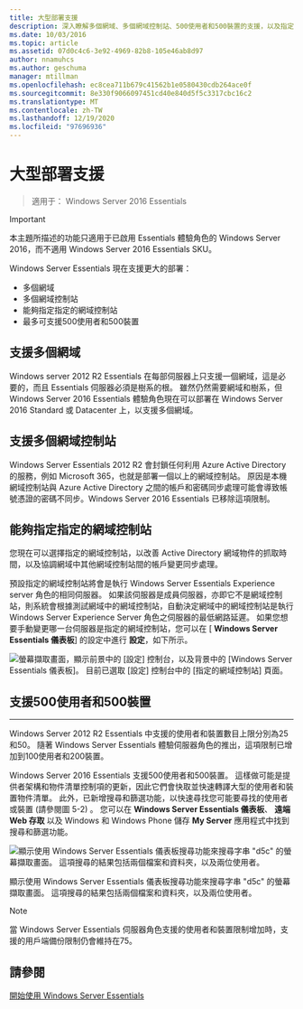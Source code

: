 ```yaml
---
title: 大型部署支援
description: 深入瞭解多個網域、多個網域控制站、500使用者和500裝置的支援，以及指定指定網域控制站的能力。
ms.date: 10/03/2016
ms.topic: article
ms.assetid: 07d0c4c6-3e92-4969-82b8-105e46ab8d97
author: nnamuhcs
ms.author: geschuma
manager: mtillman
ms.openlocfilehash: ec8cea711b679c41562b1e0580430cdb264ace0f
ms.sourcegitcommit: 8e330f9066097451cd40e840d5f5c3317cbc16c2
ms.translationtype: MT
ms.contentlocale: zh-TW
ms.lasthandoff: 12/19/2020
ms.locfileid: "97696936"
---
```

# <a name="support-for-larger-deployments"></a>大型部署支援

>適用于： Windows Server 2016 Essentials

> [!IMPORTANT]
> 本主題所描述的功能只適用于已啟用 Essentials 體驗角色的 Windows Server 2016，而不適用 Windows Server 2016 Essentials SKU。


Windows Server Essentials 現在支援更大的部署：

- 多個網域
- 多個網域控制站
- 能夠指定指定的網域控制站
- 最多可支援500使用者和500裝置

## <a name="support-for-multiple-domains"></a>支援多個網域

Windows server 2012 R2 Essentials 在每部伺服器上只支援一個網域，這是必要的，而且 Essentials 伺服器必須是樹系的根。 雖然仍然需要網域和樹系，但 Windows Server 2016 Essentials 體驗角色現在可以部署在 Windows Server 2016 Standard 或 Datacenter 上，以支援多個網域。

## <a name="support-for-multiple-domain-controllers"></a>支援多個網域控制站

 Windows Server Essentials 2012 R2 會封鎖任何利用 Azure Active Directory 的服務，例如 Microsoft 365，也就是部署一個以上的網域控制站。 原因是本機網域控制站與 Azure Active Directory 之間的帳戶和密碼同步處理可能會導致帳號憑證的密碼不同步。Windows Server 2016 Essentials 已移除這項限制。

## <a name="ability-to-specify-a-designated-domain-controller"></a>能夠指定指定的網域控制站

您現在可以選擇指定的網域控制站，以改善 Active Directory 網域物件的抓取時間，以及協調網域中其他網域控制站間的帳戶變更同步處理。

預設指定的網域控制站將會是執行 Windows Server Essentials Experience server 角色的相同伺服器。 如果該伺服器是成員伺服器，亦即它不是網域控制站，則系統會根據測試網域中的網域控制站，自動決定網域中的網域控制站是執行 Windows Server Experience Server 角色之伺服器的最低網路延遲。 如果您想要手動變更哪一台伺服器是指定的網域控制站，您可以在 [ **Windows Server Essentials 儀表板**] 的設定中進行 **設定**，如下所示。

![螢幕擷取畫面，顯示前景中的 [設定] 控制台，以及背景中的 [Windows Server Essentials 儀表板]。 目前已選取 [設定] 控制台中的 [指定的網域控制站] 頁面。](media/larger-deployments-1.PNG)

## <a name="support-for-500-users-and-500-devices"></a>支援500使用者和500裝置
-------------------------------------

Windows Server 2012 R2 Essentials 中支援的使用者和裝置數目上限分別為25和50。 隨著 Windows Server Essentials 體驗伺服器角色的推出，這項限制已增加到100使用者和200裝置。

Windows Server 2016 Essentials 支援500使用者和500裝置。 這樣做可能是提供者架構和物件清單控制項的更新，因此它們會快取並快速轉譯大型的使用者和裝置物件清單。 此外，已新增搜尋和篩選功能，以快速尋找您可能要尋找的使用者或裝置 (請參閱圖 5-2) 。 您可以在 **Windows Server Essentials 儀表板**、 **遠端 Web 存取** 以及 Windows 和 Windows Phone 儲存 **My Server** 應用程式中找到搜尋和篩選功能。

![顯示使用 Windows Server Essentials 儀表板搜尋功能來搜尋字串 "d5c" 的螢幕擷取畫面。 這項搜尋的結果包括兩個檔案和資料夾，以及兩位使用者。](media/larger-deployments-2.PNG)

顯示使用 Windows Server Essentials 儀表板搜尋功能來搜尋字串 "d5c" 的螢幕擷取畫面。 這項搜尋的結果包括兩個檔案和資料夾，以及兩位使用者。

> [!NOTE]
> 當 Windows Server Essentials 伺服器角色支援的使用者和裝置限制增加時，支援的用戶端備份限制仍會維持在75。

<a name="see-also"></a>請參閱
--------
[開始使用 Windows Server Essentials](get-started.md)